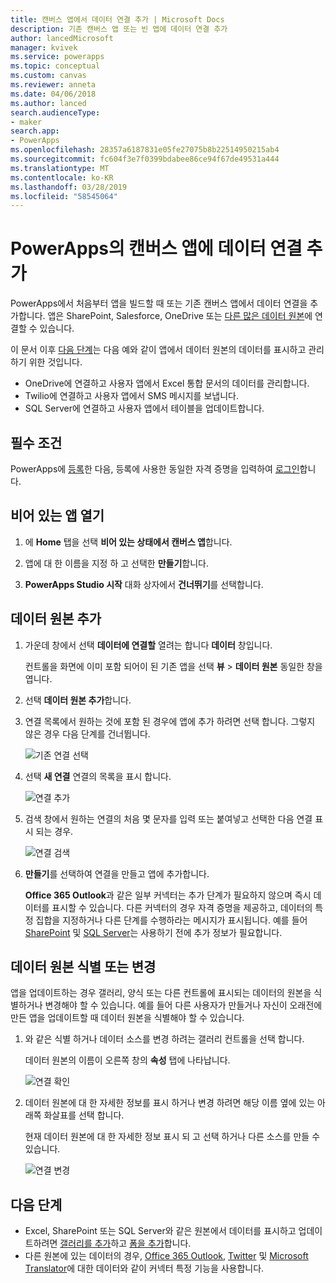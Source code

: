 ```yaml
---
title: 캔버스 앱에서 데이터 연결 추가 | Microsoft Docs
description: 기존 캔버스 앱 또는 빈 앱에 데이터 연결 추가
author: lancedMicrosoft
manager: kvivek
ms.service: powerapps
ms.topic: conceptual
ms.custom: canvas
ms.reviewer: anneta
ms.date: 04/06/2018
ms.author: lanced
search.audienceType:
- maker
search.app:
- PowerApps
ms.openlocfilehash: 28357a6187831e05fe27075b8b22514950215ab4
ms.sourcegitcommit: fc604f3e7f0399bdabee86ce94f67de49531a444
ms.translationtype: MT
ms.contentlocale: ko-KR
ms.lasthandoff: 03/28/2019
ms.locfileid: "58545064"
---
```

# <a name="add-a-data-connection-to-a-canvas-app-in-powerapps"></a>PowerApps의 캔버스 앱에 데이터 연결 추가

PowerApps에서 처음부터 앱을 빌드할 때 또는 기존 캔버스 앱에서 데이터 연결을 추가합니다. 앱은 SharePoint, Salesforce, OneDrive 또는 [다른 많은 데이터 원본](connections-list.md)에 연결할 수 있습니다.

이 문서 이후 [다음 단계](#next-steps)는 다음 예와 같이 앱에서 데이터 원본의 데이터를 표시하고 관리하기 위한 것입니다.

* OneDrive에 연결하고 사용자 앱에서 Excel 통합 문서의 데이터를 관리합니다.
* Twilio에 연결하고 사용자 앱에서 SMS 메시지를 보냅니다.
* SQL Server에 연결하고 사용자 앱에서 테이블을 업데이트합니다.

## <a name="prerequisites"></a>필수 조건

PowerApps에 [등록](../signup-for-powerapps.md)한 다음, 등록에 사용한 동일한 자격 증명을 입력하여 [로그인](http://web.powerapps.com?utm_source=padocs&utm_medium=linkinadoc&utm_campaign=referralsfromdoc)합니다.

## <a name="open-a-blank-app"></a>비어 있는 앱 열기

1. 에 **Home** 탭을 선택 **비어 있는 상태에서 캔버스 앱**합니다.

1. 앱에 대 한 이름을 지정 하 고 선택한 **만들기**합니다.

1. **PowerApps Studio 시작** 대화 상자에서 **건너뛰기**를 선택합니다.

## <a name="add-data-source"></a>데이터 원본 추가

1. 가운데 창에서 선택 **데이터에 연결할** 열려는 합니다 **데이터** 창입니다.

    컨트롤을 화면에 이미 포함 되어이 된 기존 앱을 선택 **뷰** > **데이터 원본** 동일한 창을 엽니다.

1. 선택 **데이터 원본 추가**합니다.

1. 연결 목록에서 원하는 것에 포함 된 경우에 앱에 추가 하려면 선택 합니다. 그렇지 않은 경우 다음 단계를 건너뜁니다.

    ![기존 연결 선택](./media/add-data-connection/choose-existing-connection.png)

1. 선택 **새 연결** 연결의 목록을 표시 합니다.

    ![연결 추가](./media/add-data-connection/add-connection.png)

1. 검색 창에서 원하는 연결의 처음 몇 문자를 입력 또는 붙여넣고 선택한 다음 연결 표시 되는 경우.

    ![연결 검색](./media/add-data-connection/search-connections.png)

1. **만들기**를 선택하여 연결을 만들고 앱에 추가합니다.

    **Office 365 Outlook**과 같은 일부 커넥터는 추가 단계가 필요하지 않으며 즉시 데이터를 표시할 수 있습니다. 다른 커넥터의 경우 자격 증명을 제공하고, 데이터의 특정 집합을 지정하거나 다른 단계를 수행하라는 메시지가 표시됩니다. 예를 들어 [SharePoint](connections/connection-sharepoint-online.md) 및 [SQL Server](connections/connection-azure-sqldatabase.md)는 사용하기 전에 추가 정보가 필요합니다.

## <a name="identify-or-change-a-data-source"></a>데이터 원본 식별 또는 변경
앱을 업데이트하는 경우 갤러리, 양식 또는 다른 컨트롤에 표시되는 데이터의 원본을 식별하거나 변경해야 할 수 있습니다. 예를 들어 다른 사용자가 만들거나 자신이 오래전에 만든 앱을 업데이트할 때 데이터 원본을 식별해야 할 수 있습니다.

1. 와 같은 식별 하거나 데이터 소스를 변경 하려는 갤러리 컨트롤을 선택 합니다.

    데이터 원본의 이름이 오른쪽 창의 **속성** 탭에 나타납니다.

    ![연결 확인](./media/add-data-connection/identify-connection.png)

1. 데이터 원본에 대 한 자세한 정보를 표시 하거나 변경 하려면 해당 이름 옆에 있는 아래쪽 화살표를 선택 합니다.

    현재 데이터 원본에 대 한 자세한 정보 표시 되 고 선택 하거나 다른 소스를 만들 수 있습니다.

    ![연결 변경](./media/add-data-connection/change-connection.png)

## <a name="next-steps"></a>다음 단계

* Excel, SharePoint 또는 SQL Server와 같은 원본에서 데이터를 표시하고 업데이트하려면 [갤러리를 추가](add-gallery.md)하고 [폼을 추가](add-form.md)합니다.
* 다른 원본에 있는 데이터의 경우, [Office 365 Outlook](connections/connection-office365-outlook.md), [Twitter](connections/connection-twitter.md) 및 [Microsoft Translator](connections/connection-microsoft-translator.md)에 대한 데이터와 같이 커넥터 특정 기능을 사용합니다.
